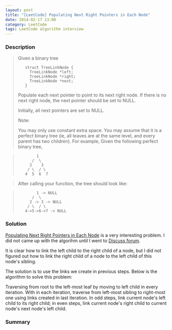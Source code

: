 ```yaml
---
layout: post
title: "[LeetCode] Populating Next Right Pointers in Each Node"
date: 2014-02-17 13:00
category: LeetCode
tags: LeetCode algorithm interview
---
```


### Description
> Given a binary tree
>
>```
>    struct TreeLinkNode {
>      TreeLinkNode *left;
>      TreeLinkNode *right;
>      TreeLinkNode *next;
>    }
>```
>Populate each next pointer to point to its next right node. If there is no next right node, the next pointer should be set to NULL.
>
>Initially, all next pointers are set to NULL.
>
>Note:
>
>You may only use constant extra space.
>You may assume that it is a perfect binary tree (ie, all leaves are at the same level, and every parent has two children).
>For example,
>Given the following perfect binary tree,

>```
>         1
>       /  \
>      2    3
>     / \  / \
>    4  5  6  7
>```

>After calling your function, the tree should look like:

>```
>         1 -> NULL
>       /  \
>      2 -> 3 -> NULL
>     / \  / \
>    4->5->6->7 -> NULL
>```

### Solution

[Populating Next Right Pointers in Each Node](http://oj.leetcode.com/problems/populating-next-right-pointers-in-each-node/) is a very interesting problem. I did not came up with the algorihm until I went to [Discuss forum](http://oj.leetcode.com/discuss/oj/populating-next-right-pointers-in-each-node).

<!--more-->

It is clear how to link the left child to the right child of a node, but I did not figured out how to link the right child of a node to the left child of this node's sibling.

The solution is to use the links we create in previous steps. Below is the algorithm to solve this problem:

Traversing from root to the left-most leaf by moving to left child in every iteration. With in each iteration, traverse from left-most sibling to right-most one using links created in last iteration. In odd steps, link current node's left child to its right child; in even steps, link current node's right child to current node's next node's left child.

### Summary




